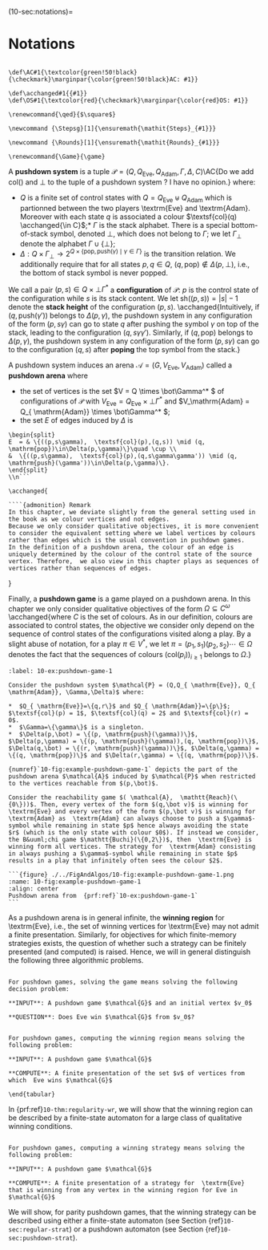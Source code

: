 (10-sec:notations)=
# Notations

```{math}

\def\AC#1{\textcolor{green!50!black}{\checkmark}\marginpar{\color{green!50!black}AC: #1}} 

\def\acchanged#1{{#1}}
\def\OS#1{\textcolor{red}{\checkmark}\marginpar{\color{red}OS: #1}}

\renewcommand{\qed}{$\square$}

\newcommand {\Stepsg}[1]{\ensuremath{\mathit{Steps}_{#1}}}

\newcommand {\Rounds}[1]{\ensuremath{\mathit{Rounds}_{#1}}}

\renewcommand{\Game}{\game}

```

A **pushdown system** is a tuple $\mathcal{P} = (Q,Q_{ \mathrm{Eve}}, Q_{ \mathrm{Adam}}, \Gamma,\Delta,C)$\AC{Do we add $\textsf{col}()$ and $\bot$ to the tuple of a pushdown system ? I have no opinion.} 
where:
 
*  $Q$ is a finite set of control states with $Q = Q_{ \mathrm{Eve}} \uplus Q_{ \mathrm{Adam}}$ which is partionned between the two players  \textrm{Eve} and  \textrm{Adam}. Moreover with each state $q$ is associated a colour $\textsf{col}(q) \acchanged{\in C}$;*  $\Gamma$ is the stack alphabet. There is a special bottom-of-stack symbol, denoted $\bot$, which does not belong to $\Gamma$; we let $\Gamma_\bot$ denote the alphabet $\Gamma \cup  \left\{ \bot \right\}$;
*  $\Delta:Q\times \Gamma_\bot\rightarrow 2^{Q\times\{ \mathrm{pop}, \mathrm{push}(\gamma)\mid \gamma\in\Gamma\}}$ is the transition relation. We additionally require that for all states $p,q\in Q$, $(q, \mathrm{pop})\notin\Delta(p,\bot)$, i.e., the bottom of stack symbol is never popped.

We call a pair $(p,s)\in Q \times \bot\Gamma^*$ a **configuration** of $\mathcal{P}$: $p$ is the control state of the configuration while $s$ is its stack content. We let $\mathrm{sh}((p,s))=|s|-1$ denote the **stack height** of the  configuration $(p,s)$. \acchanged{Intuitively, if $(q, \mathrm{push}(\gamma'))$ belongs to $\Delta(p,\gamma)$, the pushdown system
in any configuration of the form $(p,s\gamma)$ can go to state $q$ after pushing the symbol $\gamma$ on top of the stack, leading to the configuration $(q,s\gamma\gamma')$. Similarly, if $(q, \mathrm{pop})$ belongs to $\Delta(p,\gamma)$, the pushdown system
in any configuration of the form $(p,s\gamma)$ can go to the configuration $(q,s)$ after **poping** the top symbol from the stack.}

A pushdown system induces an arena $\mathcal{A} = (G, V_\mathrm{Eve}, V_\mathrm{Adam})$ called a **pushdown arena** where

*  the set of vertices is the set $V = Q \times \bot\Gamma^* $ of configurations of $\mathcal{P}$ with $V_\mathrm{Eve} = Q_{ \mathrm{Eve}} \times \bot\Gamma^*$ 
and $V_\mathrm{Adam} = Q_{ \mathrm{Adam}} \times \bot\Gamma^* $;
*  the set $E$ of edges induced by $\Delta$ is
```{math}\n
\begin{split}
E  = & \{((p,s\gamma),  \textsf{col}(p),(q,s)) \mid (q, \mathrm{pop})\in\Delta(p,\gamma)\}\quad \cup \\ 
&  \{((p,s\gamma),  \textsf{col}(p),(q,s\gamma\gamma')) \mid (q, \mathrm{push}(\gamma'))\in\Delta(p,\gamma)\}.
\end{split}
\\n```

\acchanged{

````{admonition} Remark 
In this chapter, we deviate slightly from the general setting used in the book as we colour vertices and not edges. 
Because we only consider qualitative objectives, it is more convenient to consider the equivalent setting where we label vertices by colours rather than edges which is the usual convention in pushdown games.  
In the definition of a pushdown arena, the colour of an edge is uniquely determined by the colour of the control state of the source vertex. Therefore,  we also view in this chapter plays as sequences of vertices rather than sequences of edges.

````

}

Finally, a **pushdown game** is a game played on a pushdown arena. In this chapter we only consider qualitative objectives of the form $\Omega\subseteq C^\omega$ \acchanged{where $C$ is the set of colours. As in our definition, 
colours are associated to control states, the objective we consider only depend on the sequence of control states of the configurations visited along a play. By a slight abuse of notation, for a play $\pi \in V^*$, we let $\pi=(p_1,s_1)(p_2,s_2)\cdots \in \Omega$ denotes the fact that the sequences of colours $(  \textsf{col}(p_i))_{i\geq 1}$ belongs to $\Omega$.}

````{prf:example} NEEDS TITLE 10-ex:pushdown-game-1
:label: 10-ex:pushdown-game-1

Consider the pushdown system $\mathcal{P} = (Q,Q_{ \mathrm{Eve}}, Q_{ \mathrm{Adam}}, \Gamma,\Delta)$ where:

*  $Q_{ \mathrm{Eve}}=\{q,r\}$ and $Q_{ \mathrm{Adam}}=\{p\}$; $\textsf{col}(p) = 1$, $\textsf{col}(q) = 2$ and $\textsf{col}(r) = 0$.
*  $\Gamma=\{\gamma\}$ is a singleton.
*  $\Delta(p,\bot) = \{(p, \mathrm{push}(\gamma))\}$, $\Delta(p,\gamma) = \{(p, \mathrm{push}(\gamma)),(q, \mathrm{pop})\}$, $\Delta(q,\bot) = \{(r, \mathrm{push}(\gamma))\}$, $\Delta(q,\gamma) = \{(q, \mathrm{pop})\}$ and $\Delta(r,\gamma) = \{(q, \mathrm{pop})\}$.

{numref}`10-fig:example-pushdown-game-1` depicts the part of the pushdown arena $\mathcal{A}$ induced by $\mathcal{P}$ when restricted to the vertices reachable from $(p,\bot)$.

Consider the reachability game $( \mathcal{A},  \mathtt{Reach}(\{0\}))$. Then, every vertex of the form $(q,\bot v)$ is winning for  \textrm{Eve} and every vertex of the form $(p,\bot v)$ is winning for  \textrm{Adam} as  \textrm{Adam} can always choose to push a $\gamma$-symbol while remaining in state $p$ hence always avoiding the state $r$ (which is the only state with colour $0$). If instead we consider, the B&uuml;chi game $\mathtt{Buchi}(\{0,2\})$, then  \textrm{Eve} is winning form all vertices. The strategy for  \textrm{Adam} consisting in always pushing a $\gamma$-symbol while remaining in state $p$ results in a play that infinitely often sees the colour $2$.

```{figure} ./../FigAndAlgos/10-fig:example-pushdown-game-1.png
:name: 10-fig:example-pushdown-game-1
:align: center
Pushdown arena from  {prf:ref}`10-ex:pushdown-game-1`
```

````

As a pushdown arena is in general infinite, the **winning region** for  \textrm{Eve}, i.e., the set of winning vertices for  \textrm{Eve} may not admit a finite presentation. Similarly, for objectives for which finite-memory strategies exists, the question of whether such a strategy can be finitely presented (and computed) is raised. Hence, we will in general distinguish the following three algorithmic problems.

```{admonition} Problem

For pushdown games, solving the game means solving the following decision problem:

**INPUT**: A pushdown game $\mathcal{G}$ and an initial vertex $v_0$

**QUESTION**: Does Eve win $\mathcal{G}$ from $v_0$?

```

```{admonition} Problem

For pushdown games, computing the winning region means solving the following problem:

**INPUT**: A pushdown game $\mathcal{G}$

**COMPUTE**: A finite presentation of the set $v$ of vertices from which  Eve wins $\mathcal{G}$

\end{tabular}

```

In  {prf:ref}`10-thm:regularity-wr`, we will show that the winning region can be described by a finite-state automaton  for a large class of qualitative winning conditions.

```{admonition} Problem

For pushdown games, computing a winning strategy means solving the following problem:

**INPUT**: A pushdown game $\mathcal{G}$

**COMPUTE**: A finite presentation of a strategy for  \textrm{Eve} that is winning from any vertex in the winning region for Eve in $\mathcal{G}$

```

We will show, for parity pushdown games, that the winning strategy can be described using either a finite-state automaton (see Section {ref}`10-sec:regular-strat`) or a pushdown automaton (see Section {ref}`10-sec:pushdown-strat`).
